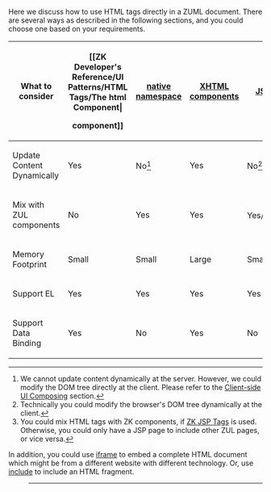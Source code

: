 Here we discuss how to use HTML tags directly in a ZUML document. There
are several ways as described in the following sections, and you could
choose one based on your requirements.

<table>
<thead>
<tr class="header">
<th><p>What to consider</p></th>
<th><p>[[ZK Developer's Reference/UI Patterns/HTML Tags/The html
Component|</p>
<html>
<p>component]]</p></th>
<th><p><a
href="ZK_Developer&#39;s_Reference/ui_patterns/HTML_Tags/The_native_Namespace"
title="wikilink">native namespace</a></p></th>
<th><p><a
href="ZK_Developer&#39;s_Reference/ui_patterns/HTML_Tags/The_XHTML_Component_Set"
title="wikilink">XHTML components</a></p></th>
<th><p><a href="ZK_Developer&#39;s_Reference/integration/Use_ZK_in_JSP"
title="wikilink">JSP</a></p></th>
</tr>
</thead>
<tbody>
<tr class="odd">
<td><p>Update Content Dynamically</p></td>
<td><p>Yes</p></td>
<td><p>No<a href="#fn1" class="footnote-ref" id="fnref1"
role="doc-noteref"><sup>1</sup></a></p></td>
<td><p>Yes</p></td>
<td><p>No<a href="#fn2" class="footnote-ref" id="fnref2"
role="doc-noteref"><sup>2</sup></a></p></td>
</tr>
<tr class="even">
<td><p>Mix with ZUL components</p></td>
<td><p>No</p></td>
<td><p>Yes</p></td>
<td><p>Yes</p></td>
<td><p>Yes/No<a href="#fn3" class="footnote-ref" id="fnref3"
role="doc-noteref"><sup>3</sup></a></p></td>
</tr>
<tr class="odd">
<td><p>Memory Footprint</p></td>
<td><p>Small</p></td>
<td><p>Small</p></td>
<td><p>Large</p></td>
<td><p>Small</p></td>
</tr>
<tr class="even">
<td><p>Support EL</p></td>
<td><p>Yes</p></td>
<td><p>Yes</p></td>
<td><p>Yes</p></td>
<td><p>Yes</p></td>
</tr>
<tr class="odd">
<td><p>Support Data Binding</p></td>
<td><p>Yes</p></td>
<td><p>No</p></td>
<td><p>Yes</p></td>
<td><p>No</p></td>
</tr>
</tbody>
</table>
<aside id="footnotes" class="footnotes footnotes-end-of-document"
role="doc-endnotes">
<hr />
<ol>
<li id="fn1">We cannot update content dynamically at the server.
However, we could modify the DOM tree directly at the client. Please
refer to the <a
href="ZK_Developer&#39;s_Reference/ui_composing/Client-side_UI_Composing"
title="wikilink">Client-side UI Composing</a> section.<a href="#fnref1"
class="footnote-back" role="doc-backlink">↩︎</a></li>
<li id="fn2">Technically you could modify the browser's DOM tree
dynamically at the client.<a href="#fnref2" class="footnote-back"
role="doc-backlink">↩︎</a></li>
<li id="fn3">You could mix HTML tags with ZK components, if <a
href="http://www.zkoss.org/product/zkjsp.dsp">ZK JSP Tags</a> is used.
Otherwise, you could only have a JSP page to include other ZUL pages, or
vice versa.<a href="#fnref3" class="footnote-back"
role="doc-backlink">↩︎</a></li>
</ol>
</aside>

In addition, you could use
[iframe]({{site.baseurl}}/zk_component_ref/essential_components/iframe)
to embed a complete HTML document which might be from a different
website with different technology. Or, use
[include]({{site.baseurl}}/zk_component_ref/essential_components/include)
to include an HTML fragment.

> ------------------------------------------------------------------------
>
> <references/>
